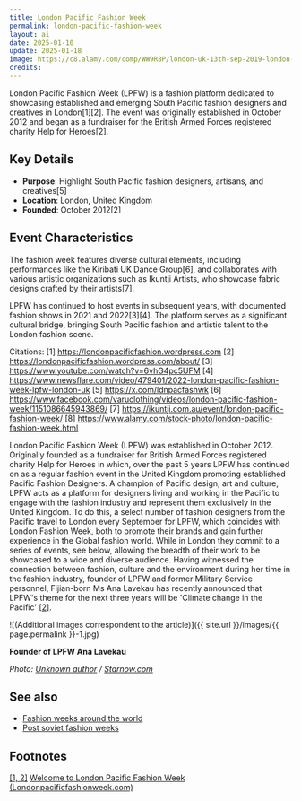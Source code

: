 ```yaml
---
title: London Pacific Fashion Week
permalink: london-pacific-fashion-week
layout: ai
date: 2025-01-10
update: 2025-01-18
image: https://c8.alamy.com/comp/WW9R8P/london-uk-13th-sep-2019-london-pacific-fashion-week-2019-showcases-it-lastest-collection-to-fights-climate-change-with-materials-from-tree-plant-and-leaves-at-royal-horseguards-hotel-on-13-september-2019-london-uk-credit-picture-capitalalamy-live-news-WW9R8P.jpg
credits:
---
```


London Pacific Fashion Week (LPFW) is a fashion platform dedicated to showcasing established and emerging South Pacific fashion designers and creatives in London[1][2]. The event was originally established in October 2012 and began as a fundraiser for the British Armed Forces registered charity Help for Heroes[2].

## Key Details

- **Purpose**: Highlight South Pacific fashion designers, artisans, and creatives[5]
- **Location**: London, United Kingdom
- **Founded**: October 2012[2]

## Event Characteristics

The fashion week features diverse cultural elements, including performances like the Kiribati UK Dance Group[6], and collaborates with various artistic organizations such as Ikuntji Artists, who showcase fabric designs crafted by their artists[7].

LPFW has continued to host events in subsequent years, with documented fashion shows in 2021 and 2022[3][4]. The platform serves as a significant cultural bridge, bringing South Pacific fashion and artistic talent to the London fashion scene.

Citations:
[1] https://londonpacificfashion.wordpress.com
[2] https://londonpacificfashion.wordpress.com/about/
[3] https://www.youtube.com/watch?v=6vhG4pc5UFM
[4] https://www.newsflare.com/video/479401/2022-london-pacific-fashion-week-lpfw-london-uk
[5] https://x.com/ldnpacfashwk
[6] https://www.facebook.com/varuclothing/videos/london-pacific-fashion-week/1151086645943869/
[7] https://ikuntji.com.au/event/london-pacific-fashion-week/
[8] https://www.alamy.com/stock-photo/london-pacific-fashion-week.html


London Pacific Fashion Week (LPFW) was established in October 2012. Originally founded as a fundraiser for British Armed Forces registered charity Help for Heroes in which, over the past 5 years LPFW has continued on as a regular fashion event in the United Kingdom promoting established Pacific Fashion Designers. A champion of Pacific design, art and culture, LPFW acts as a platform for designers living and working in the Pacific to engage with the fashion industry and represent them exclusively in the United Kingdom. To do this, a select number of fashion designers from the Pacific travel to London every September for LPFW, which coincides with London Fashion Week, both to promote their brands and gain further experience in the Global fashion world. While in London they commit to a series of events, see below, allowing the breadth of their work to be showcased to a wide and diverse audience. Having witnessed the connection between fashion, culture and the environment during her time in the fashion industry, founder of LPFW and former Military Service personnel, Fijian-born Ms Ana Lavekau has recently announced that LPFW's theme for the next three years will be 'Climate change in the Pacific' <span id="a2">[\[2\]](#f2)</span>.

![(Additional images correspondent to the article)]({{ site.url }}/images/{{ page.permalink }}-1.jpg)

**Founder of LPFW Ana Lavekau**

*Photo: [Unknown author](https://www.starnow.com/analavekau/photos/9925768) / [Starnow.com](https://www.starnow.com/analavekau/photos/9925768)*                      

## See also

+ [Fashion weeks around the world](fashion-weeks-around-the-world)
+ [Post soviet fashion weeks](post-soviet-fashion-weeks)

## Footnotes

[[1, 2]](#a2) <span id="f2"></span> [Welcome to London Pacific Fashion Week (Londonpacificfashionweek.com)](https://londonpacificfashionweek.com)
